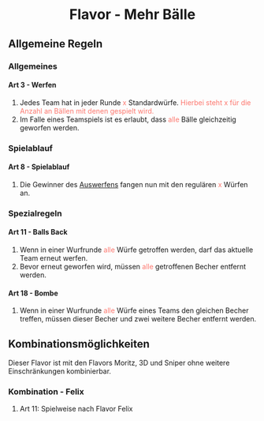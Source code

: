 <h1 align=center>Flavor - Mehr Bälle</h1>

## Allgemeine Regeln

### Allgemeines

#### Art 3 - Werfen

1. Jedes Team hat in jeder Runde <span style="color:rgb(253, 119, 110)">x</span> Standardwürfe. <span style="color:rgb(253, 119, 110)">Hierbei steht x für die Anzahl an Bällen mit denen gespielt wird.</span>
6. Im Falle eines Teamspiels ist es erlaubt, dass <span style="color:rgb(253, 119, 110)">alle</span> Bälle gleichzeitig geworfen werden.

### Spielablauf

#### Art 8 - Spielablauf

1. Die Gewinner des [Auswerfens](regelwerk?id=art-7-auswerfen) fangen nun mit den regulären <span style="color:rgb(253, 119, 110)">x</span> Würfen an.

### Spezialregeln

#### Art 11 - Balls Back

1. Wenn in einer Wurfrunde <span style="color:rgb(253, 119, 110)">alle</span> Würfe getroffen werden, darf das aktuelle Team erneut werfen.
2. Bevor erneut geworfen wird, müssen <span style="color:rgb(253, 119, 110)">alle</span> getroffenen Becher entfernt werden.

#### Art 18 - Bombe

1.  Wenn in einer Wurfrunde <span style="color:rgb(253, 119, 110)">alle</span> Würfe eines Teams den gleichen Becher treffen, müssen dieser Becher und zwei weitere Becher entfernt werden.

## Kombinationsmöglichkeiten

Dieser Flavor ist mit den Flavors Moritz, 3D und Sniper ohne weitere Einschränkungen kombinierbar.

### Kombination - Felix

1. Art 11: Spielweise nach Flavor Felix
